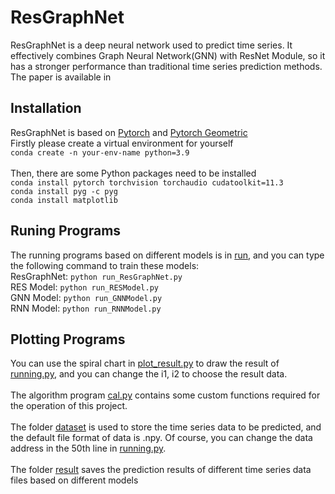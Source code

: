 # ResGraphNet
ResGraphNet is a deep neural network used to predict time series. It effectively combines Graph Neural Network(GNN) with ResNet Module, so it has a stronger performance than traditional time series prediction methods.<br>
The paper is available in <br>

## Installation
ResGraphNet is based on [Pytorch](https://pytorch.org/docs/stable/index.html) and [Pytorch Geometric](https://pytorch-geometric.readthedocs.io/en/latest/index.html)<br>
Firstly please create a virtual environment for yourself<br>
`conda create -n your-env-name python=3.9`<br><br>
Then, there are some Python packages need to be installed<br>
`conda install pytorch torchvision torchaudio cudatoolkit=11.3`<br>
`conda install pyg -c pyg`<br>
`conda install matplotlib`<br>

## Runing Programs
The running programs based on different models is in [run](https://github.com/czw1296924847/ResGraphNet/tree/main/run),  and you can type the following command to train these models:<br>
ResGraphNet: `python run_ResGraphNet.py`<br>
RES Model: `python run_RESModel.py`<br>
GNN Model: `python run_GNNModel.py`<br>
RNN Model: `python run_RNNModel.py `<br>

## Plotting Programs
You can use the spiral chart in [plot_result.py](https://github.com/czw1296924847/ResGraphNet/blob/main/plot_result.py) to draw the result of [running.py](https://github.com/czw1296924847/ResGraphNet/blob/main/running.py), and you can change the i1, i2 to choose the result data.<br><br>
The algorithm program [cal.py](https://github.com/czw1296924847/ResGraphNet/blob/main/func/cal.py) contains some custom functions required for the operation of this project.<br><br>
The folder [dataset](https://github.com/czw1296924847/ResGraphNet/tree/main/datasets) is used to store the time series data to be predicted, and the default file format of data is .npy. Of course, you can change the data address in the 50th line in [running.py](https://github.com/czw1296924847/ResGraphNet/blob/main/running.py).<br><br>
The folder [result](https://github.com/czw1296924847/ResGraphNet/tree/main/result) saves the prediction results of different time series data files based on different models
